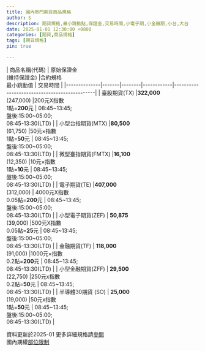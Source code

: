 ```yaml
---
title: 國內熱門期貨商品規格
author: S
description: 期貨規格,最小跳動點,保證金,交易時間,小電子期,小金融期,小台,大台
date: 2025-01-01 12:30:00 +0800
categories: [期貨,商品規格]
tags: [期貨規格]
pin: true

---
```



  
| 商品名稱(代碼)     | 原始保證金 <br> (維持保證金)      |合約規格<br>最小跳動值  | 交易時間 |
|--------------|-------|--------|------------|----------------------------------------------|
| 臺股期貨(TX)     |**322,000** <br>(247,000) |200元X指數 <br> 1點=**200**元    |  08:45~13:45;<br>盤後:15:00~05:00;<br>08:45-13:30(LTD) |
| 小型台指期貨(MTX)  |**80,500** <br> (61,750) |50元×指數  <br> 1點=**50**元     | 08:45~13:45;<br>盤後:15:00~05:00;<br>08:45-13:30(LTD)    |
| 微型臺指期貨(FMTX)  |**16,100** <br> (12,350) |10元×指數  <br> 1點=**10**元     | 08:45~13:45;<br>盤後:15:00~05:00;<br>08:45-13:30(LTD)    |
| 電子期貨(TE)     |**407,000** <br> (312,000) | 4000元X指數 <br>0.05點=**200**元 |  08:45~13:45;<br>盤後:15:00~05:00;<br>08:45-13:30(LTD)    |
| 小型電子期貨(ZEF)  | **50,875** <br> (39,000)  |500元X指數  <br> 0.05點=**25**元  |  08:45~13:45;<br>盤後:15:00~05:00;<br>08:45-13:30(LTD)   |
| 金融期貨(TF)     | **118,000** <br> (91,000) |1000元×指數 <br> 0.2點=**200**元  |  08:45~13:45;<br>08:45-13:30(LTD)   |
| 小型金融期貨(ZFF)  | **29,500** <br> (22,750)  |250元x指數  <br>0.2點=**50**元   |  08:45~13:45;<br>08:45-13:30(LTD)  |
| 半導體30期貨 (SO) |  **25,000** <br> (19,000) |50元x指數  <br> 1點=**50**元     |  08:45~13:45;<br>盤後:15:00~05:00;<br>08:45-13:30(LTD)  |

資料更新於2025-01
更多詳細規格請[參閱][1]  
國內期權[部位限制][2]


[1]: https://www.taifex.com.tw/cht/2/tX

[2]: https://www.taifex.com.tw/cht/4/traderPL

